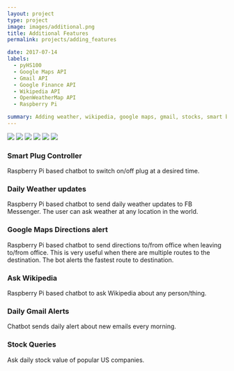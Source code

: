 ```yaml
---
layout: project
type: project
image: images/additional.png
title: Additional Features
permalink: projects/adding_features

date: 2017-07-14
labels:
  - pyHS100
  - Google Maps API
  - Gmail API
  - Google Finance API
  - Wikipedia API
  - OpenWeatherMap API
  - Raspberry Pi

summary: Adding weather, wikipedia, google maps, gmail, stocks, smart bulb features to Raspberry Pi Chat bot.
---
```


<div class="ui small rounded images">
  <img class="ui image" src="../images/bulb.jpg">
  <img class="ui image" src="../images/gmaps.png">
  <img class="ui image" src="../images/gmail.png">
  <img class="ui image" src="../images/wiki.png">
  <img class="ui image" src="../images/weather.jpg">
  <img class="ui image" src="../images/stock.png">
</div>

### Smart Plug Controller
Raspberry Pi based chatbot to switch on/off plug at a desired time.

### Daily Weather updates
Raspberry Pi based chatbot to send daily weather updates to FB Messenger. The user can ask weather at any location in the world.

### Google Maps Directions alert
Raspberry Pi based chatbot to send directions to/from office when leaving to/from office. This is very useful when there are multiple routes to the destination. The bot alerts the fastest route to destination.

### Ask Wikipedia
Raspberry Pi based chatbot to ask Wikipedia about any person/thing.

### Daily Gmail Alerts
Chatbot sends daily alert about new emails every morning.

### Stock Queries
Ask daily stock value of popular US companies.
